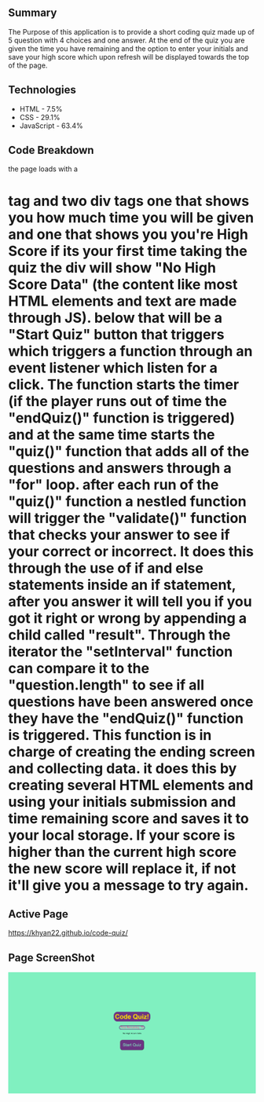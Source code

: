 ## Summary

The Purpose of this application is to provide a short coding quiz made up of 5 question with 4 choices and one answer. At the end of the quiz you are given the time you have remaining and the option to enter your initials and save your high score which upon refresh will be displayed towards the top of the page.

## Technologies
* HTML - 7.5%
* CSS - 29.1%
* JavaScript - 63.4%

## Code Breakdown
the page loads with a <h1> tag and two div tags one that shows you how much time you will be given and one that shows you you're High Score if its your first time taking the quiz the div will show "No High Score Data" (the content like most HTML elements and text are made through JS). below that will be a "Start Quiz" button that triggers which triggers a function through an event listener which listen for a click. The function starts the timer (if the player runs out of time the "endQuiz()" function is triggered) and at the same time starts the "quiz()" function that adds all of the questions and answers through a "for" loop. after each run of the "quiz()" function a nestled function will trigger the "validate()" function that checks your answer to see if your correct or incorrect. It does this through the use of if and else statements inside an if statement, after you answer it will tell you if you got it right or wrong by appending a child called "result". Through the iterator the "setInterval" function can compare it to the "question.length" to see if all questions have been answered once they have the "endQuiz()" function is triggered. This function is in charge of creating the ending screen and collecting data. it does this by creating several HTML elements and using your initials submission and time remaining score and saves it to your local storage. If your score is higher than the current high score the new score will replace it, if not it'll give you a message to try again.

## Active Page
https://khyan22.github.io/code-quiz/

## Page ScreenShot
![screenshot](./assets/img/ss.png)
